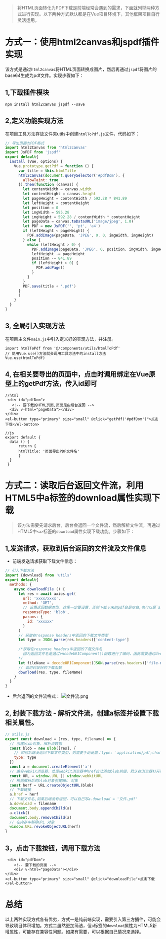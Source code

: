 > 将HTML页面转化为PDF下载是前端经常会遇到的需求，下面就列举两种方式进行实现。以下两种方式默认都是在Vue项目环境下，其他框架项目自行灵活运用。

# 方式一：使用html2canvas和jspdf插件实现
该方式是通过`html2canvas`将HTML页面转换成图片，然后再通过`jspdf`将图片的base64生成为pdf文件。实现步骤如下：
## 1,下载插件模块
```
npm install html2canvas jspdf --save
```
## 2,定义功能实现方法
在项目工具方法存放文件夹utils中创建`htmlToPdf.js`文件，代码如下：
```javascript
// 导出页面为PDF格式
import html2Canvas from 'html2canvas'
import JsPDF from 'jspdf'
export default{
  install (Vue, options) {
    Vue.prototype.getPdf = function () {
      var title = this.htmlTitle
      html2Canvas(document.querySelector('#pdfDom'), {
        allowTaint: true
      }).then(function (canvas) {
        let contentWidth = canvas.width
        let contentHeight = canvas.height
        let pageHeight = contentWidth / 592.28 * 841.89
        let leftHeight = contentHeight
        let position = 0
        let imgWidth = 595.28
        let imgHeight = 592.28 / contentWidth * contentHeight
        let pageData = canvas.toDataURL('image/jpeg', 1.0)
        let PDF = new JsPDF('', 'pt', 'a4')
        if (leftHeight < pageHeight) {
          PDF.addImage(pageData, 'JPEG', 0, 0, imgWidth, imgHeight)
        } else {
          while (leftHeight > 0) {
            PDF.addImage(pageData, 'JPEG', 0, position, imgWidth, imgHeight)
            leftHeight -= pageHeight
            position -= 841.89
            if (leftHeight > 0) {
              PDF.addPage()
            }
          }
        }
        PDF.save(title + '.pdf')
      }
      )
    }
  }
}
```
## 3, 全局引入实现方法
在项目主文件`main.js`中引入定义好的实现方法，并注册。
```
import htmlToPdf from '@/components/utils/htmlToPdf'
// 使用Vue.use()方法就会调用工具方法中的install方法
Vue.use(htmlToPdf)
```
## 4, 在相关要导出的页面中，点击时调用绑定在Vue原型上的getPdf方法，传入id即可
```
//html
 <div id="pdfDom">
   <!-- 要下载的HTML页面,页面是由后台返回 -->
  <div v-html="pageData"></div>
</div>
<el-button type="primary" size="small" @click="getPdf('#pdfDom')">点击下载</el-button>

//js
export default {
  data () {
      return {
      htmlTitle: '页面导出PDF文件名'
      }
  }
 }
```

# 方式二：读取后台返回文件流，利用HTML5中a标签的download属性实现下载
> 该方法需要先请求后台，后台会返回一个文件流，然后解析文件流，再通过HTML5中`<a>`标签的`download`属性实现下载功能。步骤如下：
## 1,发送请求，获取到后台返回的文件流及文件信息
* 前端发送请求获取下载文件信息：
```javascript
// 引入下载方法
import {download} from 'utils'
export default{
  methods: {
    async downloadFile () {
      let res = await axios.get(
        url: 'xxxx/xxxx',
        method: 'GET',
        // 设置返回数据类型，这里一定要设置，否则下载下来的pdf会是空白,也可以是`arraybuffer`
        responseType: 'blob',
        params: {
          id: 'xxxxxx'
        }
      )
      // 获取在response headers中返回的下载文件类型
      let type = JSON.parse(res.headers)['content-type']
      
      /*获取在response headers中返回的下载文件名
        因为返回文件名是通过encodeURIComponent()函数进行了编码，因此需要通过decodeURIComponent()函数解码
      */
      let fileName = decodeURIComponent(JSON.parse(res.headers)['file-name'])
      // 调用封装好的下载函数
      download(res, type, fileName)
    }
  }
}

```
* 后台返回的文件流格式：
    ![文件流.png](https://upload-images.jianshu.io/upload_images/4921980-a44fa0f4b6c88c3f.png?imageMogr2/auto-orient/strip%7CimageView2/2/w/1240)

## 2, 封装下载方法 - 解析文件流，创建a标签并设置下载相关属性。
```javascript
// utils.js
export const download = (res, type, filename) => {
  // 创建blob对象，解析流数据
  const blob = new Blob([res], {
    // 如何后端没返回下载文件类型，则需要手动设置：type: 'application/pdf;chartset=UTF-8' 表示下载文档为pdf，如果是word则设置为msword，excel为excel
    type: type
  })
  const a = document.createElement('a')
  // 兼容webkix浏览器，处理webkit浏览器中href自动添加blob前缀，默认在浏览器打开而不是下载
  const URL = window.URL || window.webkitURL
  // 根据解析后的blob对象创建URL 对象
  const herf = URL.createObjectURL(blob)
  // 下载链接
  a.href = herf
  // 下载文件名,如果后端没有返回，可以自己写a.download = '文件.pdf'
  a.download = filename
  document.body.appendChild(a)
  a.click()
  document.body.removeChild(a)
  // 在内存中移除URL 对象
  window.URL.revokeObjectURL(herf)
}
```
## 3，点击下载按钮，调用下载方法
```
 <div id="pdfDom">
    <!-- 要下载的页面 -->
    <div v-html="pageData"></div>
</div>
<el-button type="primary" size="small" @click="downloadFile">点击下载</el-button>
```
# 总结
以上两种实现方式各有优劣，方式一是纯前端实现，需要引入第三方插件，可能会导致项目体积增加。方式二虽然更加简洁，但`a`标签的`download`属性为HTML5新增属性，可能存在兼容性问题。如果有需要，可以根据自己情况来选择。